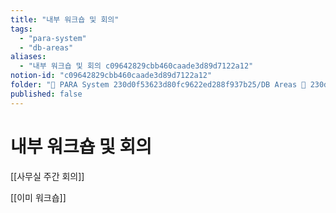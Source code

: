 ```yaml
---
title: "내부 워크숍 및 회의"
tags:
  - "para-system"
  - "db-areas"
aliases:
  - "내부 워크숍 및 회의 c09642829cbb460caade3d89d7122a12"
notion-id: "c09642829cbb460caade3d89d7122a12"
folder: "🚀 PARA System 230d0f53623d80fc9622ed288f937b25/DB Areas 🔲 230d0f53623d812fa0e9f500c4679623/(주) 음 66e9b539f26a4b65b785de77451613c8"
published: false
---
```


# 내부 워크숍 및 회의

[[사무실 주간 회의]]

[[이미 워크숍]]
